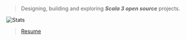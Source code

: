 >Designing, building and exploring ***Scala 3 open source*** projects.

![Stats](https://github-readme-stats.vercel.app/api?username=objektwerks&show_icons=true&hide_border=true)

<!-- * Top annual commits:  ***15,167*** -->
<!-- * Top monthly commits: ***1,793*** -->

>[Resume](https://github.com/objektwerks/resume)
